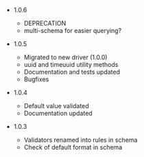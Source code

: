 - 1.0.6
    
    - DEPRECATION
    - multi-schema for easier querying?


- 1.0.5

    - Migrated to new driver (1.0.0)
    - uuid and timeuuid utility methods
    - Documentation and tests updated
    - Bugfixes


- 1.0.4

	- Default value validated
    - Documentation updated


- 1.0.3

	- Validators renamed into rules in schema
	- Check of default format in schema